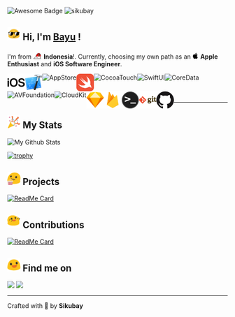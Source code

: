 <p align="left"><img src="https://cdn.rawgit.com/sindresorhus/awesome/d7305f38d29fed78fa85652e3a63e154dd8e8829/media/badge.svg" alt="Awesome Badge"/> <img src="https://komarev.com/ghpvc/?username=sikubay" alt="sikubay" /> </p>

<h2> <img src="https://github.com/SeanPrashad/slackmoji/raw/master/emojis/blob/blob-sun-glasses-gif.gif" width="30"/> Hi, I'm <a href="https://blog.sikubay.com" target="_blank">Bayu</a> !</h2>

<p>I'm from <img src="https://github.com/SeanPrashad/slackmoji/raw/master/emojis/parrots/parrot-indonesia.gif" width="20"/> <strong>Indonesia</strong>!. Currently, choosing my own path as an <img src="https://raw.githubusercontent.com/devicons/devicon/40cd6bc89a299dc50ac289f8e3b071d0dff49d9c/icons/apple/apple-original.svg" width="14"/> <strong>Apple Enthusiast</strong> and <strong>iOS Software Engineer</strong>.</p>

<img align="left" alt="iOS" height="40px" src="https://raw.githubusercontent.com/github/explore/80688e429a7d4ef2fca1e82350fe8e3517d3494d/topics/ios/ios.png" />
<!-- <img align="left" alt="macOS" height="40px" src="https://raw.githubusercontent.com/github/explore/80688e429a7d4ef2fca1e82350fe8e3517d3494d/topics/macos/macos.png" />
<img align="left" alt="watchOS" height="40px" src="https://github.com/jVirus/jVirus/blob/master/Assets/watchos1.jpeg?raw=true" />
<img align="left" alt="tvOS" height="40px" src="https://github.com/jVirus/jVirus/blob/master/Assets/appletv.png?raw=true" /> -->
<img align="left" alt="Xcode" height="40px" src="https://raw.githubusercontent.com/github/explore/80688e429a7d4ef2fca1e82350fe8e3517d3494d/topics/xcode/xcode.png" />
<!-- <img align="left" alt="Instruments" height="40px" src="https://github.com/jVirus/jVirus/blob/master/Assets/instruments.png?raw=true" /> -->
<img align="left" alt="AppStore" height="40px" src="https://github.com/jVirus/jVirus/blob/master/Assets/appstore.png?raw=true" />
<img align="left" alt="Swift" height="40px" src="https://raw.githubusercontent.com/github/explore/80688e429a7d4ef2fca1e82350fe8e3517d3494d/topics/swift/swift.png" />
<!-- <img align="left" alt="Objective-C" height="40px" src="https://raw.githubusercontent.com/github/explore/80688e429a7d4ef2fca1e82350fe8e3517d3494d/topics/objective-c/objective-c.png" /> -->
<img align="left" alt="CocoaTouch" height="40px" src="https://github.com/jVirus/jVirus/blob/master/Assets/cocoatouch.png?raw=true" />
<img align="left" alt="SwiftUI" height="40px" src="https://github.com/jVirus/jVirus/blob/master/Assets/swiftui.png?raw=true" />
<img align="left" alt="CoreData" height="40px" src="https://github.com/jVirus/jVirus/blob/master/Assets/coredata.png?raw=true" />
<!-- <img align="left" alt="CoreAnimation" height="40px" src="https://github.com/jVirus/jVirus/blob/master/Assets/coreanimation.png?raw=true" /> -->
<img align="left" alt="AVFoundation" height="40px" src="https://github.com/jVirus/jVirus/blob/master/Assets/avfoundation.png?raw=true" />
<!-- <img align="left" alt="Metal" height="40px" src="https://github.com/jVirus/jVirus/blob/master/Assets/metal.png?raw=true" /> -->
<!-- <img align="left" alt="SpriteKit" height="40px" src="https://github.com/jVirus/jVirus/blob/master/Assets/spritekit.png?raw=true" />
<img align="left" alt="SceneKit" height="40px" src="https://github.com/jVirus/jVirus/blob/master/Assets/scenekit.png?raw=true" />
<img align="left" alt="GameplayKit" height="40px" src="https://github.com/jVirus/jVirus/blob/master/Assets/gameplaykit.png?raw=true" />
<img align="left" alt="ModelIO" height="40px" src="https://github.com/jVirus/jVirus/blob/master/Assets/modelio.png?raw=true" />
<img align="left" alt="ReplayKit" height="40px" src="https://github.com/jVirus/jVirus/blob/master/Assets/replaykit.png?raw=true" />
<img align="left" alt="CoreML" height="40px" src="https://github.com/jVirus/jVirus/blob/master/Assets/coreml.png?raw=true" />
<img align="left" alt="CreateML" height="40px" src="https://github.com/jVirus/jVirus/blob/master/Assets/createml2.png?raw=true" />
<img align="left" alt="ARKit" height="40px" src="https://github.com/jVirus/jVirus/blob/master/Assets/arkit.png?raw=true" />
<img align="left" alt="RealityKit" height="40px" src="https://github.com/jVirus/jVirus/blob/master/Assets/realitykit.png?raw=true" />
<img align="left" alt="WidgetKit" height="40px" src="https://github.com/jVirus/jVirus/blob/master/Assets/widgetkit.png?raw=true" />
<img align="left" alt="CoreAudio" height="40px" src="https://github.com/jVirus/jVirus/blob/master/Assets/coreaudio.png?raw=true" /> -->
<img align="left" alt="CloudKit" height="40px" src="https://github.com/jVirus/jVirus/blob/master/Assets/cloudkit.png?raw=true" />
<!-- <img align="left" alt="SiriKit" height="40px" src="https://github.com/jVirus/jVirus/blob/master/Assets/sirikit.png?raw=true" /> -->

<!--<img align="left" alt="OpenGL" height="40px" src="https://raw.githubusercontent.com/github/explore/80688e429a7d4ef2fca1e82350fe8e3517d3494d/topics/opengl/opengl.png" /> -->
<img align="left" alt="Sketch" height="40px" src="https://raw.githubusercontent.com/github/explore/80688e429a7d4ef2fca1e82350fe8e3517d3494d/topics/sketch/sketch.png" />
<img align="left" alt="Firebase" height="40px" src="https://raw.githubusercontent.com/github/explore/80688e429a7d4ef2fca1e82350fe8e3517d3494d/topics/firebase/firebase.png" />
<!-- <img align="left" alt="AWS" height="40px" src="https://raw.githubusercontent.com/github/explore/80688e429a7d4ef2fca1e82350fe8e3517d3494d/topics/aws/aws.png" /> -->
<img align="left" alt="Terminal" height="40px" src="https://raw.githubusercontent.com/github/explore/80688e429a7d4ef2fca1e82350fe8e3517d3494d/topics/terminal/terminal.png" />
<!--<img align="left" alt="LaTeX" height="40px" src="https://raw.githubusercontent.com/github/explore/80688e429a7d4ef2fca1e82350fe8e3517d3494d/topics/latex/latex.png" />-->
<img align="left" alt="Git" height="40px" src="https://raw.githubusercontent.com/github/explore/80688e429a7d4ef2fca1e82350fe8e3517d3494d/topics/git/git.png" />
<img align="left" alt="GitHub" height="40px" src="https://raw.githubusercontent.com/github/explore/78df643247d429f6cc873026c0622819ad797942/topics/github/github.png" />
<br/>
<br/>
<br/>
<hr/>
<h2> <img src="https://github.com/SeanPrashad/slackmoji/raw/master/emojis/blob/blob-tada-gif.gif" width="30"/> My Stats</h2>
<img src="https://github-readme-stats.vercel.app/api?username=sikubay&amp;show_icons=true&amp;theme=monokai" alt="My Github Stats" data-canonical-src="https://github-readme-stats.vercel.app/api?username=sikubay&amp;show_icons=true&amp;theme=monokai" style="max-width:100%;"/> 

[![trophy](https://github-profile-trophy.vercel.app/?username=sikubay&title=Stars,Commit,Repositories,Issues&theme=monokai&margin-w=18
)](https://github.com/sikubay/sikubay)

<h2> <img src="https://github.com/SeanPrashad/slackmoji/raw/master/emojis/blob/blob-popcorn-gif.gif" width="30"/> Projects</h2>

[![ReadMe Card](https://github-readme-stats.vercel.app/api/pin/?username=sikubay&repo=CloudKitTUTS&theme=monokai)](https://github.com/sikubay/CloudKitTUTS)

<h2> <img src="https://github.com/SeanPrashad/slackmoji/raw/master/emojis/blob/blob-attention-reverse-gif.gif" width="30"/> Contributions </h2>

[![ReadMe Card](https://github-readme-stats.vercel.app/api/pin/?username=sikubay&repo=first-contributions&theme=monokai)](https://github.com/sikubay/first-contributions)

<h2> <img src="https://github.com/SeanPrashad/slackmoji/raw/master/emojis/blob/blob-whee-gif.gif" width="30"/> Find me on</h2>

<p> <a href="https://www.linkedin.com/in/sikubay"><img src="https://img.shields.io/badge/linkedin-%230077B5.svg?&style=for-the-badge&logo=linkedin&logoColor=white" height=25></a> <a href="https://medium.com/@sikubay"><img src="https://img.shields.io/badge/medium-%2312100E.svg?&style=for-the-badge&logo=medium&logoColor=white" height=25></a></p>

<hr/>
<p>Crafted with 🖤 by <b>Sikubay</b></p>
